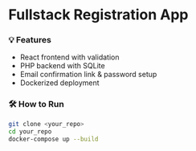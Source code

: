 # Fullstack Registration App

### 💡 Features
- React frontend with validation
- PHP backend with SQLite
- Email confirmation link & password setup
- Dockerized deployment

### 🛠 How to Run

```bash
git clone <your_repo>
cd your_repo
docker-compose up --build
